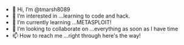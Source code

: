 - 👋 Hi, I’m @tmarsh8089
- 👀 I’m interested in ...learning to code and hack.
- 🌱 I’m currently learning ...METASPLOIT!
- 💞️ I’m looking to collaborate on ...everything as soon as I have time
- 📫 How to reach me ...right through here's the way!

<!---
tmarsh8089/tmarsh8089 is a ✨ special ✨ repository because its `README.md` (this file) appears on your GitHub profile.
You can click the Preview link to take a look at your changes.
--->
